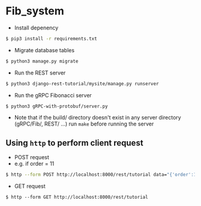 # Fib_system
- Install depenency
```bash
$ pip3 install -r requirements.txt
```
- Migrate database tables
```bash
$ python3 manage.py migrate
```
- Run the REST server
```bash
$ python3 django-rest-tutorial/mysite/manage.py runserver               
```
- Run the gRPC Fibonacci server
```bash
$ python3 gRPC-with-protobuf/server.py 
```

- Note that if the build/ directory doesn't exist in any server directory (gRPC/Fib/, REST/ ...)
  run ```make``` before running the server


## Using `http` to perform client request
- POST request
- e.g. if order = 11
```bash
$ http --form POST http://localhost:8000/rest/tutorial data="{'order':11}"
```

- GET request
```
$ http --form GET http://localhost:8000/rest/tutorial 
```
